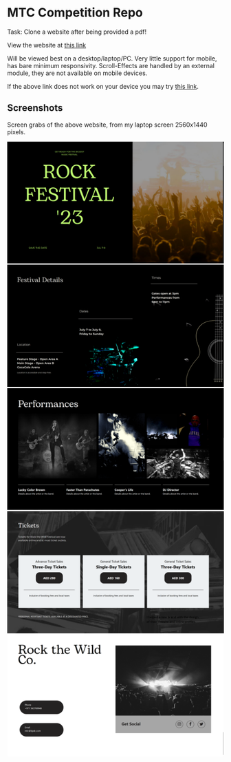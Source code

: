 # MTC Competition Repo 

Task: Clone a website after being provided a pdf!

View the website at [this link](https://fir121.github.io/MTC-Comp/index.html)

Will be viewed best on a desktop/laptop/PC. Very little support for mobile, has bare minimum responsivity.
Scroll-Effects are handled by an external module, they are not available on mobile devices.

If the above link does not work on your device you may try [this link](https://fir121.github.io/MTC-Comp/index_without_scroll.html).

## Screenshots

Screen grabs of the above website, from my laptop screen 2560x1440 pixels.

![I1](Screenshots/1.png)
![I2](Screenshots/2.png)
![I3](Screenshots/3.png)
![I4](Screenshots/4.png)
![I5](Screenshots/5.png)